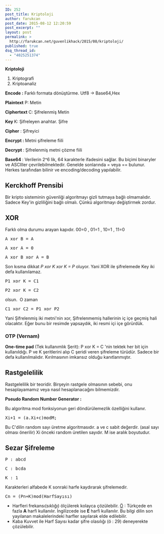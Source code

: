 ```yaml
---
ID: 252
post_title: Kriptoloji
author: farukcan
post_date: 2015-08-12 12:20:59
post_excerpt: ""
layout: post
permalink: >
  http://farukcan.net/guvenlikhack/2015/08/kriptoloji/
published: true
dsq_thread_id:
  - "4025251374"
---
```

<strong>Kriptoloji</strong>
<ol>
	<li>Kriptografi</li>
	<li>Kriptoanaliz</li>
</ol>
<strong>Encode :</strong> Farklı formata dönüştürme. Utf8 -&gt; Base64,Hex

<strong>Plaintext</strong> P: Metin

<strong>Ciphertext</strong> C: Şifrelenmiş Metin

<strong>Key </strong>K: Şifreleyen anahtar. Şifre

<strong>Cipher</strong> : Şifreyici

<strong>Encrypt : </strong>Metni şifreleme fiili

<strong>Decrypt </strong>: Şifrelenmiş metni çözme fiili

<strong>Base64 </strong>: Verilerin 2^6 lik, 64 karakterle ifadesini sağlar. Bu biçimi binaryler ve ASCIIler çevrilebilmektedir. Genelde sonlarında = veya == bulunur. Herkes tarafından bilinir ve encoding/decoding yapılabilir.
<h2>Kerckhoff Prensibi</h2>
Bir kripto sisteminin güvenliği algoritmayı gizli tutmaya bağlı olmamalıdır. Sadece Key'in gizliliğini bağlı olmalı. Çünkü algoritmayı değiştirmek zordur.
<h2>XOR</h2>
Farklı olma durumu arayan kapıdır. 00=0 , 01=1 , 10=1 , 11=0
<pre>A xor B = A</pre>
<pre>A xor A = 0</pre>
<pre>A xor B xor A = B</pre>
Son kısma dikkat <em>P xor K xor K = P </em>oluyor. Yani XOR ile şifrelemede Key iki defa kullanılamaz.
<pre>P1 xor K = C1</pre>
<pre>P2 xor K = C2</pre>
olsun.  O zaman
<pre>C1 xor C2 = P1 xor P2</pre>
Yani Şifrelenmiş iki metni'nin xor, Şifrelenmemiş hallerinin iç içe geçmiş hali olacaktır. Eğer bunu bir resimde yapsaydık, iki resmi içi içe görürdük.
<h3>OTP (Vernam)</h3>
<strong>One-time pad</strong> (Tek kullanımlık Şerit): P xor K = C 'nin tektek her bit için kullanıldığı. P ve K şeritlerini alıp C şeridi veren şifreleme türüdür. Sadece bir defa kullanılmalıdır. Kırılmasının imkansız olduğu kanıtlanmıştır.
<h2>Rastgelelilik</h2>
Rastgelelilik bir teoridir. Birşeyin rastgele olmasının sebebi, onu hesaplayamamız veya nasıl hesaplanacağını bilmemizdir.

<strong>Pseudo Random Number Generator : </strong>

Bu algoritma mod fonksiyonun geri döndürülemezlik özelliğini kullanır.
<pre><strong></strong>Xi+1 = (a.Xi+c)modM;</pre>
Bu C'dilin random sayı üretme algoritmasıdır. a ve c sabit değerdir. (asal sayı olması önerilir) Xi önceki random üretilen sayıdır. M ise aralık boyutudur.
<h2>Sezar Şifreleme</h2>
<pre>P : abcd</pre>
<pre>C : bcda</pre>
<pre>K : 1</pre>
Karakterleri alfabede K sonraki harfe kaydırarak şifrelemedir.
<pre>Cn = (Pn+K)mod(HarfSayısı)</pre>
<ul>
	<li>Harfleri frekansı(sıklığı) ölçülerek kolayca çözülebilir. <span style="text-decoration: underline;">Ö</span> : Türkçede en fazla <strong>A</strong> harfi kullanılır. İngilizcede ise <strong>E</strong> harfi kullanılır. Bu bilgi dilin son yayılanan makalelerindeki harfler sayılarak elde edilebilir.</li>
	<li>Kaba Kuvvet ile Harf Sayısı kadar şifre olasılığı (ö : 29) deneyerekte çözülebilir.</li>
</ul>
&nbsp;